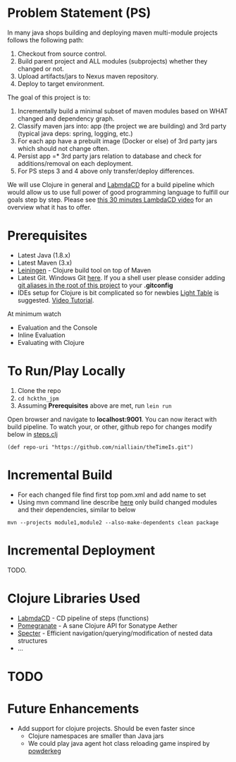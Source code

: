# Problem Statement (PS)
In many java shops building and deploying maven multi-module projects follows the following path:

1. Checkout from source control. 
2. Build parent project and ALL modules (subprojects) whether they changed or not.
3. Upload artifacts/jars to Nexus maven repository.
4. Deploy to target environment.

The goal of this project is to:

1. Incrementally build a minimal subset of maven modules based on WHAT changed and dependency graph.
2. Classify maven jars into: app (the project we are building) and 3rd party (typical java deps: spring, logging, etc.)
3. For each app have a prebuilt image (Docker or else) of 3rd party jars which should not change often. 
4. Persist app =* 3rd party jars relation to database and check for additions/removal on each deployment.
5. For PS steps 3 and 4 above only transfer/deploy differences.

We will use Clojure in general and [LabmdaCD](https://github.com/flosell/lambdacd) for a build pipeline which would allow us to use full power of good programming language
to fulfill our goals step by step. Please see [this 30 minutes LambdaCD video](https://youtu.be/XXiAS_BEDhQ) for an overview what it has to offer.
# Prerequisites
* Latest Java (1.8.x)
* Latest Maven (3.x)
* [Leiningen](https://github.com/technomancy/leiningen) - Clojure build tool on top of Maven
* Latest Git. Windows Git [here](https://git-scm.com/download/win). If you a shell user please consider adding [git aliases in the root of this project](https://github.com/vitalyper/hckthn_jpm/.gitconfig) to your **.gitconfig**
* IDEs setup for Clojure is bit complicated so for newbies [Light Table](http://lighttable.com) is suggested. [Video Tutorial](http://docs.lighttable.com/tutorials/full/). 

At minimum watch 
 * Evaluation and the Console
 * Inline Evaluation
 * Evaluating with Clojure

# To Run/Play Locally
1. Clone the repo
2. ```cd hckthn_jpm```
3. Assuming **Prerequisites** above are met, run ```lein run```

Open browser and navigate to **localhost:9001**. You can now iteract with build pipeline. To watch your, or other, github repo for changes modify below in [steps.clj](src/hckthn_jpm/steps.clj) 

```(def repo-uri "https://github.com/nialliain/theTimeIs.git")```

# Incremental Build
* For each changed file find first top pom.xml and add name to set
* Using mvn command line describe [here](http://blog.soebes.de/blog/2016/08/12/maven-incremental-module-build) only build changed modules and their dependencies, similar to below
```
mvn --projects module1,module2 --also-make-dependents clean package
```

# Incremental Deployment
TODO.

# Clojure Libraries Used
* [LabmdaCD](https://github.com/flosell/lambdacd) - CD pipeline of steps (functions)
* [Pomegranate](https://github.com/cemerick/pomegranate) - A sane Clojure API for Sonatype Aether
* [Specter](https://github.com/nathanmarz/specter) - Efficient navigation/querying/modification of nested data structures
* ...

# TODO


# Future Enhancements
* Add support for clojure projects. Should be even faster since
  * Clojure namespaces are smaller than Java jars
  * We could play java agent hot class reloading game inspired by [powderkeg](https://github.com/HCADatalab/powderkeg)
